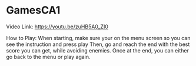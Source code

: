 # GamesCA1

Video Link:
https://youtu.be/zuHB5A0_ZI0

How to Play:
When starting, make sure your on the menu screen so you can see the instruction and press play
Then, go and reach the end with the best score you can get, while avoiding enemies.
Once at the end, you can either go back to the menu or play again.
